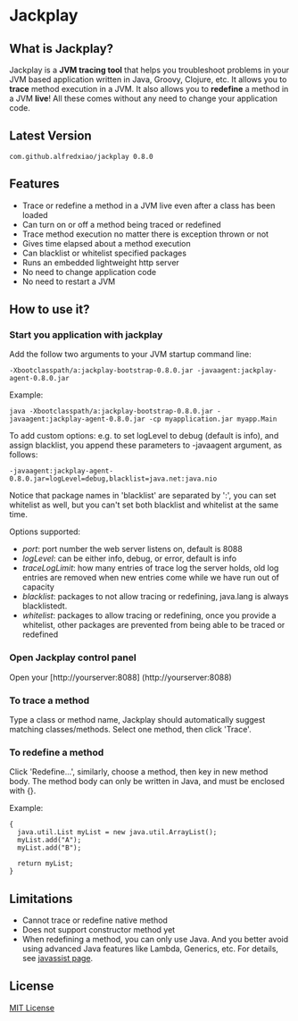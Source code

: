 # Jackplay

## What is Jackplay?
  Jackplay is a **JVM tracing tool** that helps you troubleshoot problems in your JVM based application written in Java, Groovy, Clojure, etc. It allows you to **trace** method execution in a JVM. It also allows you to **redefine** a method in a JVM **live**! All these comes without any need to change your application code.

## Latest Version
  ```com.github.alfredxiao/jackplay 0.8.0```

## Features
 - Trace or redefine a method in a JVM live even after a class has been loaded
 - Can turn on or off a method being traced or redefined
 - Trace method execution no matter there is exception thrown or not
 - Gives time elapsed about a method execution
 - Can blacklist or whitelist specified packages
 - Runs an embedded lightweight http server
 - No need to change application code
 - No need to restart a JVM

## How to use it?

### Start you application with jackplay

  Add the follow two arguments to your JVM startup command line:

  ```
  -Xbootclasspath/a:jackplay-bootstrap-0.8.0.jar -javaagent:jackplay-agent-0.8.0.jar
  ```

  Example:

  ```
  java -Xbootclasspath/a:jackplay-bootstrap-0.8.0.jar -javaagent:jackplay-agent-0.8.0.jar -cp myapplication.jar myapp.Main
  ```

  To add custom options:
  e.g. to set logLevel to debug (default is info), and assign blacklist, you append these parameters to -javaagent argument, as follows:
 
  ```
  -javaagent:jackplay-agent-0.8.0.jar=logLevel=debug,blacklist=java.net:java.nio
  ```

  Notice that package names in 'blacklist' are separated by ':', you can set whitelist as well, but you can't set both blacklist and whitelist at the same time.

  Options supported:
  - *port*: port number the web server listens on, default is 8088
  - *logLevel*: can be either info, debug, or error, default is info
  - *traceLogLimit*: how many entries of trace log the server holds, old log entries are removed when new entries come while we have run out of capacity
  - *blacklist*: packages to not allow tracing or redefining, java.lang is always blacklistedt.
  - *whitelist*: packages to allow tracing or redefining, once you provide a whitelist, other packages are prevented from being able to be traced or redefined 

### Open Jackplay control panel

   Open your [http://yourserver:8088] (http://yourserver:8088)

### To trace a method

   Type a class or method name, Jackplay should automatically suggest matching classes/methods. Select one method, then click 'Trace'.

### To redefine a method

   Click 'Redefine...', similarly, choose a method, then key in new method body. The method body can only be written in Java, and must be enclosed with {}.

   Example:

   ```
   {
     java.util.List myList = new java.util.ArrayList();
     myList.add("A");
     myList.add("B");

     return myList;
   }
   ```

## Limitations

 - Cannot trace or redefine native method
 - Does not support constructor method yet
 - When redefining a method, you can only use Java. And you better avoid using advanced Java features like Lambda, Generics, etc. For details, see [javassist page](https://jboss-javassist.github.io/javassist/tutorial/tutorial2.html#limit).

## License

  [MIT License](https://opensource.org/licenses/MIT)
